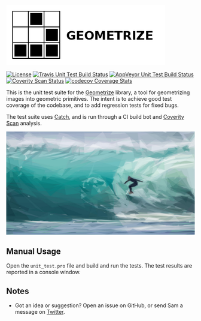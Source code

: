 [![Geometrize unit tests logo](https://github.com/Tw1ddle/geometrize-lib-unit-tests/blob/master/screenshots/logo.png?raw=true "Geometrize - library for geometrizing images into geometric primitives unit tests logo")](http://www.geometrize.co.uk/)

[![License](http://img.shields.io/:license-mit-blue.svg?style=flat-square)](https://github.com/Tw1ddle/geometrize-lib-unit-tests/blob/master/LICENSE)
[![Travis Unit Test Build Status](https://img.shields.io/travis/Tw1ddle/geometrize-lib-unit-tests.svg?style=flat-square)](https://travis-ci.org/Tw1ddle/geometrize-lib-unit-tests)
[![AppVeyor Unit Test Build Status](https://ci.appveyor.com/api/projects/status/github/Tw1ddle/geometrize-lib-unit-tests?branch=master&svg=true)](https://ci.appveyor.com/project/Tw1ddle/geometrize-lib-unit-tests)
[![Coverity Scan Status](https://scan.coverity.com/projects/12991/badge.svg)](https://scan.coverity.com/projects/geometrize)
[![codecov Coverage Stats](https://codecov.io/gh/Tw1ddle/geometrize-lib-unit-tests/branch/master/graph/badge.svg)](https://codecov.io/gh/Tw1ddle/geometrize-lib-unit-tests)

This is the unit test suite for the [Geometrize](http://www.geometrize.co.uk/) library, a tool for geometrizing images into geometric primitives. The intent is to achieve good test coverage of the codebase, and to add regression tests for fixed bugs.

The test suite uses [Catch](https://github.com/philsquared/Catch), and is run through a CI build bot and [Coverity Scan](https://scan.coverity.com/projects/geometrize) analysis.


[![Geometrized Surfer](https://github.com/Tw1ddle/geometrize-lib-unit-tests/blob/master/screenshots/surfer_500_triangles.jpg?raw=true "Surfer, 500 triangles")](http://www.geometrize.co.uk/)


## Manual Usage

Open the ```unit_test.pro``` file and build and run the tests. The test results are reported in a console window.

## Notes
 * Got an idea or suggestion? Open an issue on GitHub, or send Sam a message on [Twitter](https://twitter.com/Sam_Twidale).